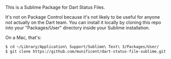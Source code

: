 This is a Sublime Package for Dart Status Files.

It's not on Package Control because it's not likely to be useful for anyone not
actually on the Dart team. You can install it locally by cloning this repo into
your "Packages/User" directory inside your Sublime installation.

On a Mac, that's:

```sh
$ cd ~/Library/Application\ Support/Sublime\ Text\ 3/Packages/User/
$ git clone https://github.com/munificent/dart-status-file-sublime.git
```
